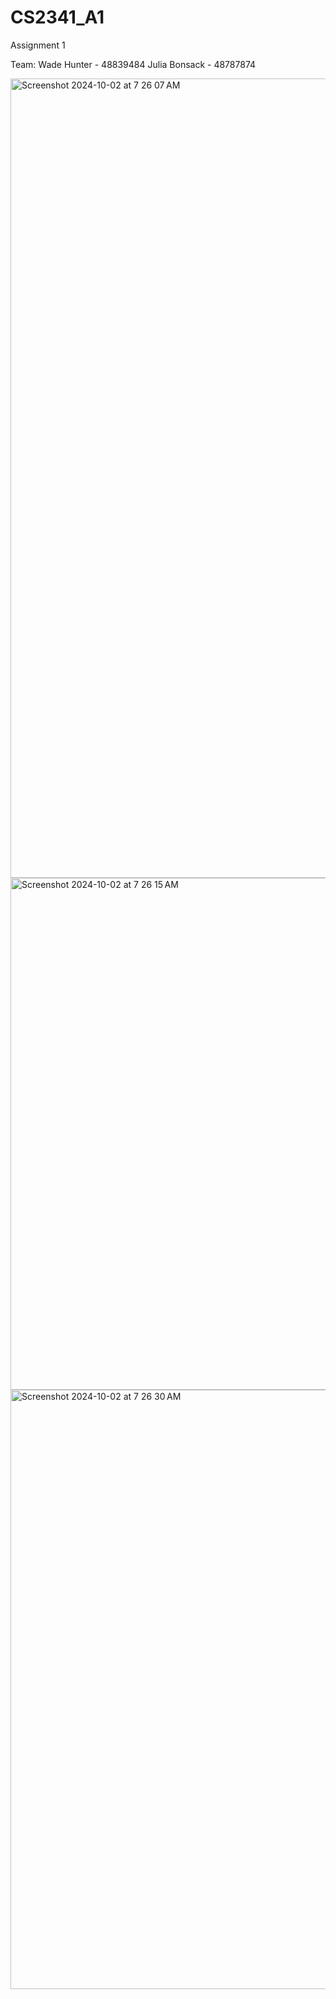 # CS2341_A1
Assignment 1

Team: 
Wade Hunter - 48839484
Julia Bonsack - 48787874

<img width="1279" alt="Screenshot 2024-10-02 at 7 26 07 AM" src="https://github.com/user-attachments/assets/d660ffb0-0d50-4728-959e-4e6a9803cdd3">


<img width="819" alt="Screenshot 2024-10-02 at 7 26 15 AM" src="https://github.com/user-attachments/assets/52f853de-f7cc-4878-8f76-9ebf57ecbcaf">


<img width="959" alt="Screenshot 2024-10-02 at 7 26 30 AM" src="https://github.com/user-attachments/assets/7dcca0b2-75c1-443f-9243-d603f7362b7d">
